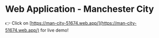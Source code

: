# Web Application - Manchester City
👉 Click on [https://man-city-51674.web.app/](https://man-city-51674.web.app/) for live demo!
